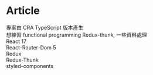 # Article
專案由 CRA TypeScript 版本產生  
想練習 functional programming Redux-thunk, 一些資料處理  
React 17  
React-Router-Dom 5  
Redux  
Redux-Thunk  
styled-components  
